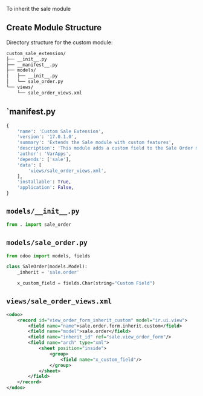 To inherit the sale module

## Create Module Structure
Directory structure for the custom module:

```md
custom_sale_extension/
├── __init__.py
├── __manifest__.py
├── models/
│   ├── __init__.py
│   └── sale_order.py
└── views/
    └── sale_order_views.xml
```

## `__manifest__.py

``` python
{
    'name': 'Custom Sale Extension',
    'version': '17.0.1.0',
    'summary': 'Extends the Sale module with custom features',
    'description': 'This module adds a custom field to the Sale Order model.',
    'author': 'VarApps',
    'depends': ['sale'],
    'data': [
        'views/sale_order_views.xml',
    ],
    'installable': True,
    'application': False,
}

```

## `models/__init__.py`

``` python
from . import sale_order
```

## `models/sale_order.py`

``` python
from odoo import models, fields

class SaleOrder(models.Model):
    _inherit = 'sale.order'

    x_custom_field = fields.Char(string="Custom Field")
```

## `views/sale_order_views.xml`

``` xml
<odoo>
    <record id="view_order_form_inherit_custom" model="ir.ui.view">
        <field name="name">sale.order.form.inherit.custom</field>
        <field name="model">sale.order</field>
        <field name="inherit_id" ref="sale.view_order_form"/>
        <field name="arch" type="xml">
            <sheet position="inside">
                <group>
                    <field name="x_custom_field"/>
                </group>
            </sheet>
        </field>
    </record>
</odoo>
```
